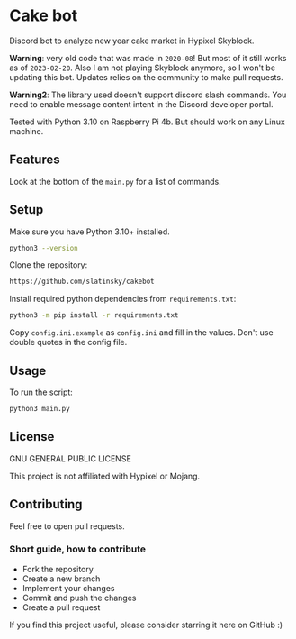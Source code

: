 # Cake bot
Discord bot to analyze new year cake market in Hypixel Skyblock.

**Warning**: very old code that was made in `2020-08`! But most of it still works as of `2023-02-20`. Also I am not playing Skyblock anymore, so I won't be updating this bot. Updates relies on the community to make pull requests.

**Warning2**: The library used doesn't support discord slash commands. You need to enable message content intent in the Discord developer portal.

Tested with Python 3.10 on Raspberry Pi 4b. But should work on any Linux machine.

## Features
Look at the bottom of the `main.py` for a list of commands.

## Setup
Make sure you have Python 3.10+ installed.

```bash
python3 --version
```

Clone the repository:
```bash
https://github.com/slatinsky/cakebot
```

Install required python dependencies from `requirements.txt`:
```bash
python3 -m pip install -r requirements.txt
```
Copy `config.ini.example` as `config.ini` and fill in the values.
Don't use double quotes in the config file.

## Usage

To run the script:
```bash
python3 main.py
```

## License
GNU GENERAL PUBLIC LICENSE

This project is not affiliated with Hypixel or Mojang.
## Contributing
Feel free to open pull requests.
### Short guide, how to contribute
- Fork the repository
- Create a new branch
- Implement your changes
- Commit and push the changes
- Create a pull request

If you find this project useful, please consider starring it here on GitHub :)
